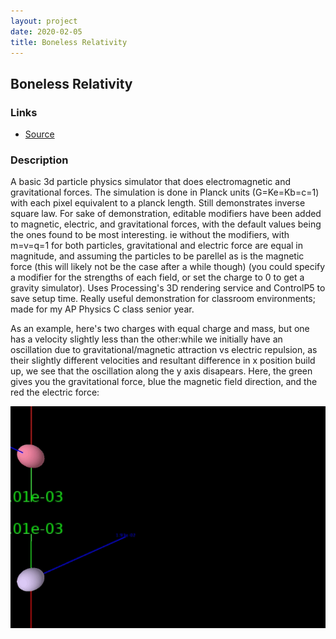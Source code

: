 ```yaml
---
layout: project
date: 2020-02-05
title: Boneless Relativity
---
```


## Boneless Relativity

### Links

* [Source](https://gitlab.com/Gillgamesh/boneless_relativity)

### Description

A basic 3d particle physics simulator that does electromagnetic and gravitational forces. The simulation is done in Planck units (G=Ke=Kb=c=1) with each pixel equivalent to a planck length. Still demonstrates inverse square law. For sake of demonstration, editable modifiers have been added to magnetic, electric, and gravitational forces, with the default values being the ones found to be most interesting.
ie without the modifiers, with m=v=q=1 for both particles, gravitational and electric force are equal in magnitude, and assuming the particles to be parellel as is the magnetic force (this will likely not be the case after a while though) (you could specify a modifier for the strengths of each field, or set the charge to 0 to get a gravity simulator). Uses Processing's 3D rendering service and ControlP5 to save setup time. Really useful demonstration for classroom environments; made for my AP Physics C class senior year.

As an example, here's two charges with equal charge and mass, but one has a velocity slightly less than the other:while we initially have an oscillation due to gravitational/magnetic attraction vs electric repulsion, as their slightly different velocities and resultant difference in x position build up, we see that the oscillation along the y axis disapears. Here, the green gives you the gravitational force, blue the magnetic field direction, and the red the electric
force:

![Boneless Relativity](/assets/img/boneless-relativity1.gif)
